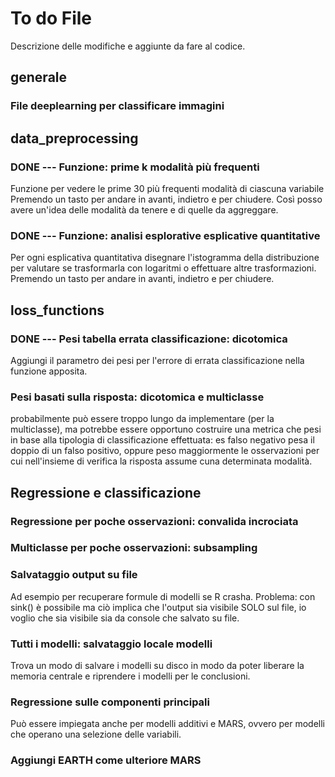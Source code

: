 # To do File

Descrizione delle modifiche e aggiunte da fare al codice.

## generale
### File deeplearning per classificare immagini

## data_preprocessing

### DONE --- Funzione: prime k modalità più frequenti
Funzione per vedere le prime 30 più frequenti modalità di ciascuna variabile 
Premendo un tasto per andare in avanti, indietro e per chiudere.
Così posso avere un'idea delle modalità da tenere e di quelle da aggreggare.


### DONE --- Funzione: analisi esplorative esplicative quantitative
Per ogni esplicativa quantitativa disegnare l'istogramma della distribuzione per valutare se trasformarla con logaritmi o 
effettuare altre trasformazioni.
Premendo un tasto per andare in avanti, indietro e per chiudere.


## loss_functions

### DONE --- Pesi tabella errata classificazione: dicotomica
Aggiungi il parametro dei pesi per l'errore di errata classificazione nella funzione apposita.

### Pesi basati sulla risposta: dicotomica e multiclasse
probabilmente può essere troppo lungo da implementare (per la multiclasse), ma potrebbe essere opportuno costruire una metrica che pesi in base alla tipologia di classificazione effettuata: es falso negativo pesa il doppio di un falso positivo, oppure peso maggiormente le osservazioni per cui nell'insieme di verifica la risposta assume cuna determinata modalità.


## Regressione e classificazione

### Regressione per poche osservazioni: convalida incrociata

### Multiclasse per poche osservazioni: subsampling

### Salvataggio output su file
Ad esempio per recuperare formule di modelli se R crasha.
Problema: con sink() è possibile ma ciò implica che l'output sia visibile SOLO sul file,
io voglio che sia visibile sia da console che salvato su file.

### Tutti i modelli: salvataggio locale modelli
Trova un modo di salvare i modelli su disco in modo da poter liberare la memoria centrale 
e riprendere i modelli per le conclusioni.

### Regressione sulle componenti principali
Può essere impiegata anche per modelli additivi e MARS, ovvero per modelli che operano una selezione delle variabili.

### Aggiungi EARTH come ulteriore MARS 

